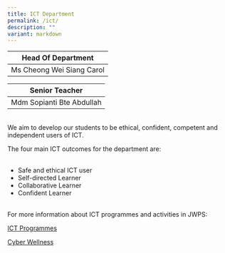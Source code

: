 ```yaml
---
title: ICT Department
permalink: /ict/
description: ""
variant: markdown
---
```

| Head Of Department |
| --- |
| Ms&nbsp;Cheong Wei Siang&nbsp;Carol |<br>


 




| Senior Teacher |
| --- |
| Mdm Sopianti Bte Abdullah

<br>
We aim to develop our students to be ethical, confident, competent and independent users of ICT.  
 <br>
 
The four main ICT outcomes for the department are:  
<br>

*   Safe and ethical ICT user
*   Self-directed Learner
*   Collaborative Learner
*   Confident Learner

<br>
For more information about ICT programmes and activities in JWPS:

[ICT Programmes](/ICTprog)

[Cyber Wellness](/Cyberwellness)